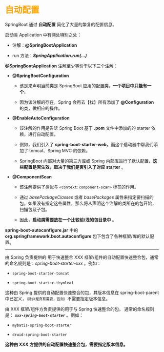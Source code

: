 # <font color="orange">自动配置</font>

SpringBoot 通过 **自动配置** 简化了大量的繁复的配置信息。

启动类 Application 中有两处特别之处：

- 注解：**@SpringBootApplication**

- run 方法：***SpringApplication.run(...)***

**@SpringBootApplication** 注解至少等价于以下三个注解：

- **@SpringBootConfiguration**

  - 该是来声明当前类是 SpringBoot 应用的配置类，<strong>一个项目中只能有一个</strong>。

  - 因为该注解的存在，Spring 会再去【找】所有添加了 **@Configuration** 的类，做相应的操作。

- **@EnableAutoConfiguration**

  - 该注解的作用是告诉 Spring Boot 基于 **.pom** 文件中添加的的 starter 依赖，进行自动配置。
  
  - 例如，我们引入了 **spring-boot-starter-web**，而这个启动器中帮我们添加了 tomcat、Spring MVC 的依赖。
  
  - SpringBoot 内部对大量的第三方库或 Spring 内部库进行了默认配置，<strong>这些配置是否生效，取决于我们是否引入了对应 starter</strong> 。

- **@ComponentScan**

  - 该注解提供了类似与 `<context:component-scan>` 标签的作用。
  
  - 通过 *basePackageClasses* 或者 *basePackages* 属性来指定要扫描的包。如果没有指定这些属性，那么将从声明这个注解的类所在的包开始，扫描包及子包。
  
  - 因此，**启动类需要放在一个比较前/浅的包目录中** 。

**spring-boot-autoconfigure.jar** 中的 **org.springframework.boot.autoconfigure** 包下包含了各种框架/库的默认配置。

---

由 Spring 负责提供的 用于快速整合 XXX 框架/组件的自动配置快速整合包，通常的命名规则是：*spring-boot-starter-xxx* 。例如：

- `spring-boot-starter-tomcat` 

- `spring-boot-starter-thymleaf`

这种由 Spring 提供的自动配置快速整合的包，其版本信息在 spring-boot-parent 中已定义，<small>（除非是真有需要，否则）</small>不需要指定版本信息。

由 XXX 框架/组件方负责提供的用于与 Spring 快速整合的包， 通常的命名规则是： ***`xxx-spring-boot-starter`*** 。例如：

- `mybatis-spring-boot-starter`

- `druid-spring-boot-starter`

**这种由 XXX 方提供的自动配置快速整合包，需要指定版本信息。**

